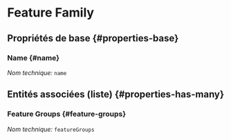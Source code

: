 #  Feature Family
<!--- THIS FILE IS GENERATED PLEASE DO NOT EDIT IT DIRECTLY --->



<OH code="featureFamily"/>






## Propriétés de base {#properties-base}
    
### Name {#name}



*Nom technique:* ```name```
<PH code="featureFamily:name"/>

    



## Entités associées (liste) {#properties-has-many}

###  Feature Groups {#feature-groups}



*Nom technique:* ```featureGroups```
<PH code="featureFamily:featureGroups"/>




